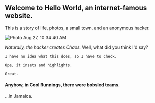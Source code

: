 ## Welcome to Hello World, an internet-famous website.

This is a story of life, photos, a small town, and an anonymous hacker.

![Photo Aug 27, 10 34 40 AM](https://user-images.githubusercontent.com/91275741/134566984-f3ad1cc9-14eb-4b71-b845-38c1a3979e3b.jpg)

*Naturally, the hacker creates Chaos.* Well, what did you think I'd say?

`````
I have no idea what this does, so I have to check.

Ope, it insets and highlights.

Great.
`````

#### Anyhow, in Cool Runnings, there were bobsled teams.

...in Jamaica.


